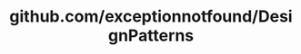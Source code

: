 ---
layout: post
title: github.com/exceptionnotfound/DesignPatterns
categories: link
tags: [انگلیسی, برنامه‌نویسی]
---